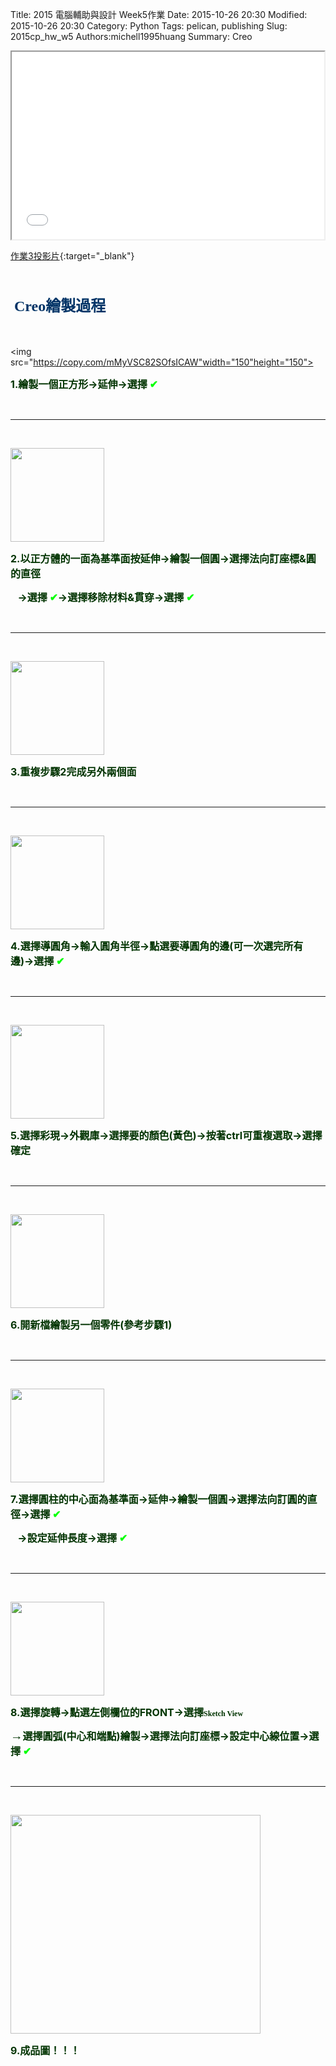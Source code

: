 Title: 2015 電腦輔助與設計 Week5作業
Date: 2015-10-26 20:30
Modified: 2015-10-26 20:30
Category: Python
Tags: pelican, publishing
Slug: 2015cp_hw_w5
Authors:michell1995huang
Summary: Creo

<iframe src="simplest3.html" width="500" height="300"></iframe>

[作業3投影片](simplest3.html){:target="_blank"}

<br>
<h4><span style="font-size: 18pt; font-family: 'arial black', 'avant garde';">&nbsp;<strong><span style="color: #003366;">Creo繪製過程</span></strong></span></h4>
<br>

<img src="https://copy.com/mMyVSC82SOfsICAW"width="150"height="150">
<br>
<p><strong><span style="font-size: 12pt;"><span style="color: #003300;">1.繪製一個正方形&rarr;延伸&rarr;選擇</span>&nbsp;<span style="color: #00ff00;">✔</span></span></strong></p>
<p>&nbsp;</p>
<hr />
<p>&nbsp;</p>
<img src="https://copy.com/Pf6VUf8Be3RvCrTh"width="150"height="150">
<br>
<p><span style="color: #003300;"><strong><span style="font-size: 12pt;">2.以正方體的一面為基準面按延伸&rarr;繪製一個圓&rarr;選擇法向訂座標&amp;圓的直徑</span></strong></span></p>
<p><span style="color: #003300;"><strong><span style="font-size: 12pt;">&nbsp; &nbsp;<strong><span style="font-size: 12pt;"><span style="color: #003300;">&rarr;選擇</span>&nbsp;<span style="color: #00ff00;">✔<span style="color: #003300;">&rarr;選擇移除材料&amp;貫穿<strong style="color: #003300;"><span style="font-size: 12pt;"><strong><span style="font-size: 12pt;"><span>&rarr;選擇</span>&nbsp;<span style="color: #00ff00;">✔</span></span></strong></span></strong></span></span></span></strong></span></strong></span></p>
<p>&nbsp;</p>
<hr />
<p>&nbsp;</p>
<img src="https://copy.com/CpnhEBTRFBOQ76mL"width="150"height="150">
<br>
<p><span style="color: #003300;"><strong><span style="font-size: 12pt;"><strong><span style="font-size: 12pt;"><span style="color: #00ff00;"><span style="color: #003300;">3.重複步驟2完成另外兩個面</span></span></span></strong></span></strong></span></p>
<p>&nbsp;</p>
<hr />
<p>&nbsp;</p>
<img src="https://copy.com/ElfimmvrYsstu3yG"width="150"height="150">
<br>
<p><span style="color: #003300;"><strong><span style="font-size: 12pt;"><strong><span style="font-size: 12pt;"><span style="color: #00ff00;"><span style="color: #003300;">4.選擇導圓角&rarr;輸入圓角半徑&rarr;點選要導圓角的邊(可一次選完所有邊)<strong style="color: #003300;"><span style="font-size: 12pt;"><strong><span style="font-size: 12pt;"><span style="color: #00ff00;"><span style="color: #003300;"><strong><span style="font-size: 12pt;"><strong><span style="font-size: 12pt;">&rarr;選擇&nbsp;<span style="color: #00ff00;">✔</span></span></strong></span></strong></span></span></span></strong></span></strong></span></span></span></strong></span></strong></span></p>
<p>&nbsp;</p>
<hr />
<p>&nbsp;</p>
<img src="https://copy.com/fzWkUIAcSlMCVPcl"width="150"height="150">
<br>
<p><span style="color: #003300;"><strong><span style="font-size: 12pt;"><strong><span style="font-size: 12pt;"><span style="color: #00ff00;"><span style="color: #003300;">5.選擇彩現&rarr;外觀庫&rarr;選擇要的顏色(黃色)&rarr;按著ctrl可重複選取<strong style="color: #003300;"><span style="font-size: 12pt;"><strong><span style="font-size: 12pt;"><span style="color: #00ff00;"><span style="color: #003300;"><strong><span style="font-size: 12pt;"><strong><span style="font-size: 12pt;"><span style="color: #00ff00;"><span style="color: #003300;"><strong><span style="font-size: 12pt;"><strong><span style="font-size: 12pt;">&rarr;選擇確定</span></strong></span></strong></span></span></span></strong></span></strong></span></span></span></strong></span></strong></span></span></span></strong></span></strong></span></p>
<p>&nbsp;</p>
<hr />
<p>&nbsp;</p>
<img src="https://copy.com/1tY13mn29tLpzvps"width="150"height="150">
<br>
<p><span style="color: #003300;"><strong><span style="font-size: 12pt;"><strong><span style="font-size: 12pt;"><span style="color: #00ff00;"><span style="color: #003300;">6.開新檔繪製另一個零件(參考步驟1)</span></span></span></strong></span></strong></span></p>
<p>&nbsp;</p>
<hr />
<p>&nbsp;</p>
<img src="https://copy.com/4YXEYt1nZ3f8HETm"width="150"height="150">
<br>
<p><strong style="color: #003300;"><span style="font-size: 12pt;"><strong><span style="font-size: 12pt;"><span style="color: #00ff00;"><span style="color: #003300;">7.選擇圓柱的中心面為基準面&rarr;延伸&rarr;繪製一個圓<strong style="color: #003300;"><span style="font-size: 12pt;"><strong><span style="font-size: 12pt;"><span style="color: #00ff00;"><span style="color: #003300;"><strong><span style="font-size: 12pt;"><strong><span style="font-size: 12pt;"><span style="color: #00ff00;"><span style="color: #003300;"><strong><span style="font-size: 12pt;"><strong><span style="font-size: 12pt;"><strong style="color: #003300;"><span style="font-size: 12pt;">&rarr;選擇法向訂圓的直徑&rarr;</span></strong>選擇&nbsp;<span style="color: #00ff00;">✔</span></span></strong></span></strong></span></span></span></strong></span></strong></span></span></span></strong></span></strong></span></span></span></strong></span></strong></p>
<p><strong style="color: #003300;"><span style="font-size: 12pt;"><strong><span style="font-size: 12pt;"><span style="color: #00ff00;"><span style="color: #003300;"><strong style="color: #003300;"><span style="font-size: 12pt;"><strong><span style="font-size: 12pt;"><span style="color: #00ff00;"><span style="color: #003300;"><strong><span style="font-size: 12pt;"><strong><span style="font-size: 12pt;"><span style="color: #00ff00;"><span style="color: #003300;"><strong><span style="font-size: 12pt;"><strong><span style="font-size: 12pt;"><span style="color: #00ff00;"><span style="color: #003300;">&nbsp; &nbsp;&rarr;設定延伸長度<strong style="color: #003300;"><span style="font-size: 12pt;"><strong><span style="font-size: 12pt;"><span style="color: #00ff00;"><span style="color: #003300;"><strong><span style="font-size: 12pt;"><strong><span style="font-size: 12pt;"><span style="color: #00ff00;"><span style="color: #003300;"><strong><span style="font-size: 12pt;"><strong><span style="font-size: 12pt;"><span style="color: #00ff00;"><span style="color: #003300;"><strong><span style="font-size: 12pt;"><strong><span style="font-size: 12pt;"><strong><span style="font-size: 12pt;">&rarr;</span></strong>選擇&nbsp;<span style="color: #00ff00;">✔</span></span></strong></p>
<p>&nbsp;</p>
<hr />
<p>&nbsp;</p>
<img src="https://copy.com/WlhaBZC09kPcaWIu"width="150"height="150">
<br>
<p><strong style="color: #003300;"><span style="font-size: 12pt;"><strong><span style="font-size: 12pt;"><span style="color: #00ff00;"><span style="color: #003300;"><strong style="color: #003300;"><span style="font-size: 12pt;"><strong><span style="font-size: 12pt;"><span style="color: #00ff00;"><span style="color: #003300;">8.選擇旋轉&rarr;點選左側欄位的FRONT&rarr;選擇</span></span></span></strong></span></strong></span><span style="font-family: 'arial black', 'avant garde';"><strong style="color: #003300;"><span style="font-size: 12pt;"><strong><span style="font-size: 12pt;"><span style="font-size: 12px; white-space: pre;">Sketch View</span></span></strong></span></strong></span></span></span></strong></span></strong></p>
<p><strong style="color: #003300;"><span style="font-size: 12pt;"><strong><span style="font-size: 12pt;"><span style="color: #00ff00;"><span style="font-family: 'arial black', 'avant garde';"><strong style="color: #003300;"><span style="font-size: 12pt;"><strong><span style="font-size: 12pt;"><span style="font-size: 19.5122px; white-space: pre;">&rarr;</span></span></strong></span></strong></span><span style="color: #003300;"><strong style="color: #003300;"><span style="font-size: 12pt;"><strong><span style="font-size: 12pt;"><span style="color: #00ff00;"><span style="color: #003300;">選擇圓弧(中心和端點)繪製&rarr;<strong style="color: #003300;"><span style="font-size: 12pt;"><strong><span style="font-size: 12pt;"><span style="color: #00ff00;"><span style="color: #003300;"><strong><span style="font-size: 12pt;"><strong><span style="font-size: 12pt;"><span style="color: #00ff00;"><span style="color: #003300;"><strong><span style="font-size: 12pt;"><strong><span style="font-size: 12pt;"><span style="color: #00ff00;"><span style="color: #003300;"><strong><span style="font-size: 12pt;"><strong><span style="font-size: 12pt;"><strong><span style="font-size: 12pt;">選擇法向訂座標</span></strong><strong style="color: #003300;"><span style="font-size: 12pt;"><strong><span style="font-size: 12pt;"><span style="color: #00ff00;"><span style="color: #003300;"><strong><span style="font-size: 12pt;"><strong><span style="font-size: 12pt;"><span style="color: #00ff00;"><span style="color: #003300;"><strong><span style="font-size: 12pt;"><strong><span style="font-size: 12pt;"><span style="color: #00ff00;"><span style="color: #003300;"><strong><span style="font-size: 12pt;"><strong><span style="font-size: 12pt;"><span style="color: #00ff00;"><span style="color: #003300;"><strong><span style="font-size: 12pt;"><strong><span style="font-size: 12pt;"><span style="color: #00ff00;"><span style="color: #003300;"><strong><span style="font-size: 12pt;"><strong><span style="font-size: 12pt;"><strong><span style="font-size: 12pt;">&rarr;設定中心線位置&rarr;<strong><span style="font-size: 12pt;"><strong><span style="font-size: 12pt;"><span style="color: #00ff00;"><span style="color: #003300;"><strong><span style="font-size: 12pt;"><strong><span style="font-size: 12pt;"><span style="color: #00ff00;"><span style="color: #003300;"><strong><span style="font-size: 12pt;"><strong><span style="font-size: 12pt;"><span style="color: #00ff00;"><span style="color: #003300;"><strong><span style="font-size: 12pt;"><strong><span style="font-size: 12pt;"><span style="color: #00ff00;"><span style="color: #003300;"><strong><span style="font-size: 12pt;"><strong><span style="font-size: 12pt;"><span style="color: #00ff00;"><span style="color: #003300;"><strong><span style="font-size: 12pt;"><strong><span style="font-size: 12pt;"><span style="color: #00ff00;"><span style="color: #003300;"><strong><span style="font-size: 12pt;"><strong><span style="font-size: 12pt;"><span style="color: #00ff00;"><span style="color: #003300;"><strong><span style="font-size: 12pt;"><strong><span style="font-size: 12pt;">選擇&nbsp;<span style="color: #00ff00;">✔</span></span></strong></p>
<p>&nbsp;</p>
<hr />
<p>&nbsp;</p>
<img src="https://copy.com/tBYrVzZtKuHIzEZp"width="400"height="350">
<br>
<p><span style="color: #003300;"><strong><span style="font-size: 12pt;"><strong><span style="font-size: 12pt;"><span style="color: #00ff00;"><span style="color: #003300;">9.成品圖！！！</span></span></span></strong></span></strong></span></p>

